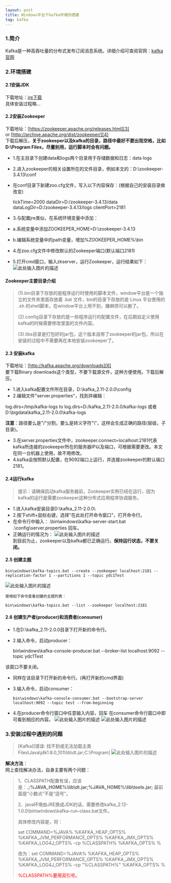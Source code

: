 ```yaml
---
layout: post
title: Windows平台下kafka环境的搭建
tag: kafka
---
```


### 1.简介
Kafka是一种高吞吐量的分布式发布订阅消息系统。详细介绍可查阅官网：[kafka官网][1]

### 2.环境搭建
#### 2.1安装JDK
下载地址：[jre下载][2]<br/>
具体安装过程略...

#### 2.2安装Zookeeper
 下载地址：[https://zookeeper.apache.org/releases.html][3] <br/>
 or [http://archive.apache.org/dist/zookeeper/][4]<br/>
下载后解压，**关于zookeeper以及kafka的目录，路径中最好不要出现空格，比如D:\Program Files，尽量别用，运行脚本时会有问题。**<br/>


 - 1.在主目录下创建data和logs两个目录用于存储数据和日志：data logs
 - 2.进入zookeeper的相关设置所在的文件目录，例如本文的：D:\zookeeper-3.4.13\conf
 - 在conf目录下新建zoo.cfg文件，写入以下内容保存：(根据自己的安装目录做改变)
   

     tickTime=2000
        dataDir=D:/zookeeper-3.4.13/data
        dataLogDir=D:/zookeeper-3.4.13/logs
        clientPort=2181

 - 3.与配置jre类似，在系统环境变量中添加：
 - a.系统变量中添加ZOOKEEPER_HOME=D:\zookeeper-3.4.13
 - b.编辑系统变量中的path变量，增加%ZOOKEEPER_HOME%\bin
 - 4.在zoo.cfg文件中修改默认的Zookeeper端口(默认端口2181)
 - 5.打开cmd窗口，输入zkserver，运行Zookeeper，运行结果如下：
 ![此处输入图片的描述][5]

#### Zookeeper主要目录介绍

> (1).bin目录下存放的是程序运行时使用的脚本文件，window平台是一个独立的文件夹里面存放着 .bat 文件，bin的目录下存放的是
> Linux 平台使用的 .sh 的shell脚本，在window平台上用不到，嫌麻烦可以删了。
> 
> (2).config目录下存放的是一些程序运行的配置文件，在后期自定义使用kafka的时候需要修改里面的文件内容。
> 
> (3).libs目录是打包好的jar包，这个版本自带了zookeeper的jar包，所以在安装的过程中不需要再在本地安装zookeeper了。

#### 2.3 安装kafka
下载地址：[http://kafka.apache.org/downloads][6] <br/>
要下载Binary downloads这个类型，不要下载源文件，这种方便使用。下载后解压。<br/>

 - 1.进入kafka配置文件所在目录，D:\kafka_2.11-2.0.0\config
 - 2.编辑文件"server.properties"，找到并编辑：

 log.dirs=/tmp/kafka-logs  to  log.dirs=D:/kafka_2.11-2.0.0/kafka-logs 或者<br/> D:\\bigdata\\kafka_2.11-2.0.0\\kafka-logs<br/>

**注意**：路径要么是"/"分割，要么是转义字符"\\"，这样会生成正确的路径(层级，子目录)。<br/>

 - 3.在server.properties文件中，zookeeper.connect=localhost:2181代表kafka所连接的zookeeper所在的服务器IP以及端口，可根据需要更改。本文在同一台机器上使用，故不用修改。
 - 4.kafka会按照默认配置，在9092端口上运行，并连接zookeeper的默认端口2181。

#### 2.4运行kafka

> 提示：请确保启动kafka服务器前，Zookeeper实例已经在运行，因为kafka的运行是需要zookeeper这种分布式应用程序协调服务。

 - 1.进入kafka安装目录D:\kafka_2.11-2.0.0\
 - 2.按下shift+鼠标右键，选择"在此处打开命令窗口"，打开命令行。
 - 在命令行中输入：.\bin\windows\kafka-server-start.bat .\config\server.properties   回车。
 - 正确运行的情况为：
![此处输入图片的描述][7]<br/>
 到目前为止，zookeeper以及kafka都已正确运行。**保持运行状态，不要关闭。**

#### 2.5 创建主题

    bin\windows\kafka-topics.bat --create --zookeeper localhost:2181 --replication-factor 1 --partitions 1 --topic ydc1Test
    
   
![此处输入图片的描述][8]

    使用如下命令查看创建的主题列表：
    
    bin\windows\kafka-topics.bat --list --zookeeper localhost:2181
    
   
    
    
#### 2.6 创建生产者(producer)和消费者(consumer)

 - 1.在D:\kafka_2.11-2.0.0目录下打开新的命令行。
 - 2.输入命令，启动producer：
 



     bin\windows\kafka-console-producer.bat --broker-list localhost:9092 --topic ydc1Test
     
     

该窗口不要关闭。
 - 同样在该目录下打开新的命令行。(再打开新的cmd界面)
 - 3.输入命令，启动consumer：

     `bin\windows\kafka-console-consumer.bat --bootstrap-server localhost:9092 --topic test --from-beginning`

 - 4.在producer命令行窗口中任意输入内容，回车  在consumer命令行窗口中即可看到相应的内容。
 ![此处输入图片的描述][9]
![此处输入图片的描述][10]


### 3.安装过程中遇到的问题

> [Kafka][错误: 找不到或无法加载主类 Files\Java\jdk1.8.0_101\lib\dt.jar;C:\Program]
![此处输入图片的描述][11]

**解决方法**：<br/>
网上查找解决办法，自身主要有两个问题：<br/>

> 1、CLASSPATH配置有误，应该是：**.;%JAVA_HOME%\lib\dt.jar;%JAVA_HOME%\lib\tools.jar;**
> 最前面是“小数点”不是“逗号”。
> 
> 2、java环境由JRE换成JDK的话，需要修改kafka_2.12-1.0.0\bin\windows\kafka-run-class.bat文件。
> 
> 具体修改内容是，将：
> 
> set COMMAND=%JAVA% %KAFKA_HEAP_OPTS% %KAFKA_JVM_PERFORMANCE_OPTS%
> %KAFKA_JMX_OPTS% %KAFKA_LOG4J_OPTS% -cp %CLASSPATH% %KAFKA_OPTS% %
> 
> 改为：set COMMAND=%JAVA% %KAFKA_HEAP_OPTS% %KAFKA_JVM_PERFORMANCE_OPTS%
> %KAFKA_JMX_OPTS% %KAFKA_LOG4J_OPTS% -cp "%CLASSPATH%" %KAFKA_OPTS% %
> 
> <font color="red">%CLASSPATH%要用双引号。</font>


  [1]: http://kafka.apache.org
  [2]: http://www.oracle.com/technetwork/java/javase/downloads/jre8-downloads-2133155.html
  [3]: https://zookeeper.apache.org/releases.html
  [4]: http://archive.apache.org/dist/zookeeper/
  [5]: https://blog-1258233124.cos.ap-beijing.myqcloud.com/zookeeper.png
  [6]: http://kafka.apache.org/downloads
  [7]: https://blog-1258233124.cos.ap-beijing.myqcloud.com/kafka.png
  [8]: https://blog-1258233124.cos.ap-beijing.myqcloud.com/kafka%20create%20topic3.png
  [9]: https://blog-1258233124.cos.ap-beijing.myqcloud.com/kafka%20create%20topic2.png
  [10]: https://blog-1258233124.cos.ap-beijing.myqcloud.com/kafka%20consumer1.png
  [11]: https://blog-1258233124.cos.ap-beijing.myqcloud.com/kafka%20wrong.png